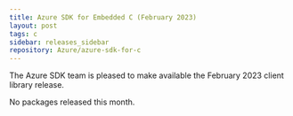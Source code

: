 ```yaml
---
title: Azure SDK for Embedded C (February 2023)
layout: post
tags: c
sidebar: releases_sidebar
repository: Azure/azure-sdk-for-c
---
```


The Azure SDK team is pleased to make available the February 2023 client library release.

No packages released this month.
